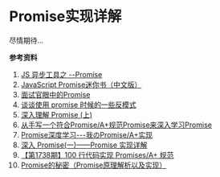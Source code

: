 # Promise实现详解
尽情期待...

**参考资料**
1. [JS 异步工具之 --Promise ](https://juejin.im/entry/58650a7a128fe1006d132b80)
2. [JavaScript Promise迷你书（中文版）](http://liubin.org/promises-book/)
3. [面试官眼中的Promise](https://juejin.im/post/5c233a8ee51d450d5a01b712)
4. [谈谈使用 promise 时候的一些反模式](https://efe.baidu.com/blog/promises-anti-pattern/)
5. [深入理解 Promise (上)](https://juejin.im/entry/5844c8e461ff4b006b9e2ebd)
6. [从手写一个符合Promise/A+规范Promise来深入学习Promise](https://juejin.im/post/5b854f22e51d4538e567b7de)
7. [Promise深度学习---我のPromise/A+实现](https://juejin.im/post/5a59e78ff265da3e3e33ba6e)
8. [深入 Promise(一)——Promise 实现详解 ](https://juejin.im/entry/58a10aa61b69e60059d1d2af)
9. [【第1738期】100 行代码实现 Promises/A+ 规范](https://mp.weixin.qq.com/s/Yrwe2x6HukfqJZM6HkmRcw)
10. [Promise的秘密（Promise原理解析以及实现）](https://juejin.im/post/5d9ffb3df265da5b6c4bb91c)